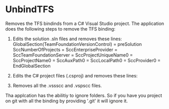 UnbindTFS
=========

Removes the TFS bindinds from a C# Visual Studio project.
The application does the following steps to remove the TFS binding:
1. Edits the solution .sln files and removes these lines:
GlobalSection(TeamFoundationVersionControl) = preSolution
   SccNumberOfProjects = 
   SccEnterpriseProvider = 
   SccTeamFoundationServer = 
   SccProjectUniqueName0 = 
   SccProjectName0 = 
   SccAuxPath0 = 
   SccLocalPath0 = 
   SccProvider0 = 
EndGlobalSection

2. Edits the C# project files (.csproj) and removes these lines:
<SccProjectName></SccProjectName>
<SccLocalPath></SccLocalPath>
<SccAuxPath></SccAuxPath>
<SccProvider></SccProvider>

3. Removes all the .vssscc and .vspscc files.

Tha applcation has the abilitiy to ignore folders. So if you have you project on git with all the binding by providing '.git' it will ignore it.
